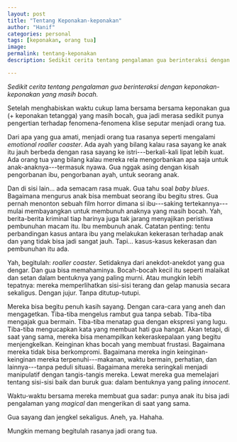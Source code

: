 ```yaml
---
layout: post
title: "Tentang Keponakan-keponakan"
author: "Hanif" 
categories: personal
tags: [keponakan, orang tua]
image: 
permalink: tentang-keponakan
description: Sedikit cerita tentang pengalaman gua berinteraksi dengan keponakan-keponakan yang masih bocah. 

---
```


*Sedikit cerita tentang pengalaman gua berinteraksi dengan keponakan-keponakan yang masih bocah.* <!--more-->

Setelah menghabiskan waktu cukup lama bersama bersama keponakan gua (+ keponakan tetangga) yang masih bocah, gua jadi merasa sedikit punya pengertian terhadap fenomena-fenomena klise seputar menjadi orang tua. 

Dari apa yang gua amati, menjadi orang tua rasanya seperti mengalami *emotional roaller coaster*. Ada ayah yang bilang kalau rasa sayang ke anak itu jauh berbeda dengan rasa sayang ke istri---berkali-kali lipat lebih kuat. Ada orang tua yang bilang kalau mereka rela mengorbankan apa saja untuk anak-anaknya---termasuk nyawa. Gua nggak asing dengan kisah pengorbanan ibu, pengorbanan ayah, untuk seorang anak. 

Dan di sisi lain... ada semacam rasa muak. Gua tahu soal *baby blues*. Bagaimana mengurus anak bisa membuat seorang ibu begitu stres. Gua pernah menonton sebuah film horror dimana si ibu---saking tertekannya---mulai membayangkan untuk membunuh anaknya yang masih bocah. Yah, berita-berita kriminal tiap harinya juga tak jarang menyajikan peristiwa pembunuhan macam itu. Ibu membunuh anak. Catatan penting: tentu perbandingan kasus antara ibu yang melakukan kekerasan terhadap anak dan yang tidak bisa jadi sangat jauh. Tapi... kasus-kasus kekerasan dan pembunuhan itu ada. 

Yah, begitulah: *roaller coaster*. Setidaknya dari anekdot-anekdot yang gua dengar. Dan gua bisa memahaminya. Bocah-bocah kecil itu seperti malaikat dan setan dalam bentuknya yang paling murni. Atau mungkin lebih tepatnya: mereka memperlihatkan sisi-sisi terang dan gelap manusia secara sekaligus. Dengan jujur. Tanpa ditutup-tutupi. 

Mereka bisa begitu penuh kasih sayang. Dengan cara-cara yang aneh dan mengagetkan. Tiba-tiba mengelus rambut gua tanpa sebab. Tiba-tiba mengajak gua bermain. Tiba-tiba menatap gua dengan ekspresi yang lugu. Tiba-tiba mengucapkan kata yang membuat hati gua hangat. Akan tetapi, di saat yang sama, mereka bisa menampilkan kekeraskepalaan yang begitu menjengkelkan. Keinginan khas bocah yang membuat frustasi. Bagaimana mereka tidak bisa berkompromi. Bagaimana mereka ingin keinginan-keinginan mereka terpenuhi---makanan, waktu bermain, perhatian, dan lainnya---tanpa peduli situasi. Bagaimana mereka seringkali menjadi manipulatif dengan tangis-tangis mereka. Lewat mereka gua memelajari tentang sisi-sisi baik dan buruk gua: dalam bentuknya yang paling *innocent*. 

Waktu-waktu bersama mereka membuat gua sadar: punya anak itu bisa jadi pengalaman yang *magical* dan mengerikan di saat yang sama. 

Gua sayang dan jengkel sekaligus. Aneh, ya. Hahaha. 

Mungkin memang begitulah rasanya jadi orang tua. 